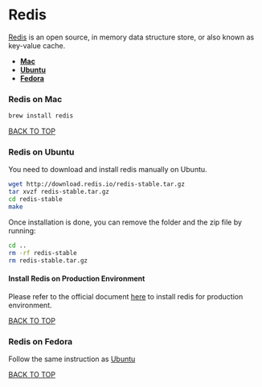 Redis
=====
[Redis](http://redis.io/) is an open source, in memory data structure store, or also known as key-value cache.

* [**Mac**](#redis-on-mac)
* [**Ubuntu**](#redis-on-ubuntu)
* [**Fedora**](#redis-on-fedora)

### Redis on Mac
```sh
brew install redis
```
[BACK TO TOP](https://github.com/ctrl-alt-del/devenv)


### Redis on Ubuntu
You need to download and install redis manually on Ubuntu.
```sh
wget http://download.redis.io/redis-stable.tar.gz
tar xvzf redis-stable.tar.gz
cd redis-stable
make
```

Once installation is done, you can remove the folder and the zip file by running:
```sh
cd ..
rm -rf redis-stable
rm redis-stable.tar.gz
```

#### Install Redis on Production Environment
Please refer to the official document [here](http://redis.io/topics/quickstart#installing-redis-more-properly) to install redis for production environment.

[BACK TO TOP](https://github.com/ctrl-alt-del/devenv)


### Redis on Fedora
Follow the same instruction as [Ubuntu](#redis-on-ubuntu)

[BACK TO TOP](https://github.com/ctrl-alt-del/devenv)

